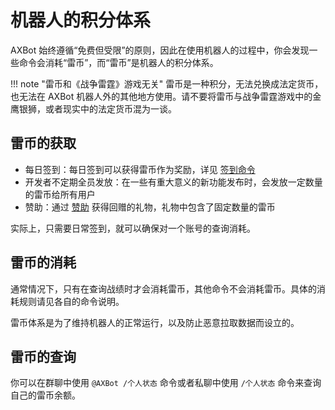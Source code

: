 # 机器人的积分体系

AXBot 始终遵循“免费但受限”的原则，因此在使用机器人的过程中，你会发现一些命令会消耗“雷币”，而“雷币”是机器人的积分体系。

!!! note "雷币和《战争雷霆》游戏无关"
    雷币是一种积分，无法兑换成法定货币，也无法在 AXBot 机器人外的其他地方使用。请不要将雷币与战争雷霆游戏中的金鹰银狮，或者现实中的法定货币混为一谈。

## 雷币的获取

- 每日签到：每日签到可以获得雷币作为奖励，详见 [签到命令](../command-list/funny-cmd.md#_2)
- 开发者不定期全员发放：在一些有重大意义的新功能发布时，会发放一定数量的雷币给所有用户
- 赞助：通过 [赞助](../sponsor.md) 获得回赠的礼物，礼物中包含了固定数量的雷币

实际上，只需要日常签到，就可以确保对一个账号的查询消耗。

## 雷币的消耗

通常情况下，只有在查询战绩时才会消耗雷币，其他命令不会消耗雷币。具体的消耗规则请见各自的命令说明。

雷币体系是为了维持机器人的正常运行，以及防止恶意拉取数据而设立的。

## 雷币的查询

你可以在群聊中使用 `@AXBot /个人状态` 命令或者私聊中使用 `/个人状态` 命令来查询自己的雷币余额。
